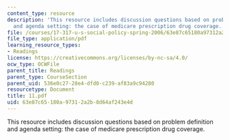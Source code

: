 ```yaml
---
content_type: resource
description: 'This resource includes discussion questions based on problem definition
  and agenda setting: the case of medicare prescription drug coverage.'
file: /courses/17-317-u-s-social-policy-spring-2006/63e87c65180a97312a2b8d64af243e4d_11.pdf
file_type: application/pdf
learning_resource_types:
- Readings
license: https://creativecommons.org/licenses/by-nc-sa/4.0/
ocw_type: OCWFile
parent_title: Readings
parent_type: CourseSection
parent_uid: 536e0c27-28e4-dfd0-c239-af83a9c94280
resourcetype: Document
title: 11.pdf
uid: 63e87c65-180a-9731-2a2b-8d64af243e4d
---
```

This resource includes discussion questions based on problem definition and agenda setting: the case of medicare prescription drug coverage.